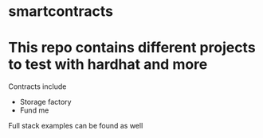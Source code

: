 # smartcontracts

# This repo contains different projects to test with hardhat and more
Contracts include
- Storage factory
- Fund me

Full stack examples can be found as well
